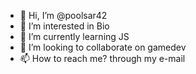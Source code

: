 - 👋 Hi, I’m @poolsar42
- 👀 I’m interested in Bio
- 🌱 I’m currently learning JS
- 💞️ I’m looking to collaborate on gamedev
- 📫 How to reach me? through my e-mail

<!---
poolsar42/poolsar42 is a ✨ special ✨ repository because its `README.md` (this file) appears on your GitHub profile.
You can click the Preview link to take a look at your changes.
--->
